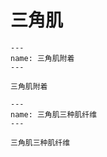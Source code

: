 # 三角肌

```{figure} assets/img/2022-01-21-10-36-55.png
---
name: 三角肌附着
---

三角肌附着
```

```{figure} assets/img/2022-01-21-10-38-25.png
---
name: 三角肌三种肌纤维
---

三角肌三种肌纤维
```